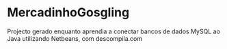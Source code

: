 # MercadinhoGosgling
Projecto gerado enquanto aprendia a conectar bancos de dados MySQL ao Java utilizando Netbeans, com descompila.com
